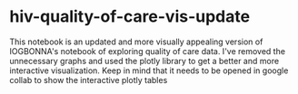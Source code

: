 # hiv-quality-of-care-vis-update
This notebook is an updated and more visually appealing version of IOGBONNA's notebook of exploring quality of care data. I've removed the unnecessary graphs and used the plotly library to get a better and more interactive visualization. Keep in mind that it needs to be opened in google collab to show the interactive plotly tables
